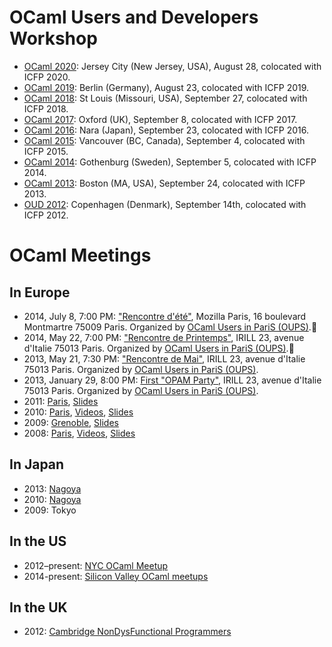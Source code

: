 <!-- ((! set title OCaml Meetings !)) -->

OCaml Users and Developers Workshop
===================================
* [OCaml 2020](ocaml/2020/):
  Jersey City (New Jersey, USA), August 28, colocated with ICFP 2020.
* [OCaml 2019](ocaml/2019/):
  Berlin (Germany), August 23, colocated with ICFP 2019.
* [OCaml 2018](ocaml/2018/):
  St Louis (Missouri, USA), September 27, colocated with ICFP 2018.
* [OCaml 2017](ocaml/2017/):
  Oxford (UK), September 8, colocated with ICFP 2017.
* [OCaml 2016](ocaml/2016/):
  Nara (Japan), September 23, colocated with ICFP 2016.
* [OCaml 2015](ocaml/2015/):
  Vancouver (BC, Canada), September 4, colocated with ICFP 2015.
* [OCaml 2014](ocaml/2014/):
  Gothenburg (Sweden), September 5, colocated with ICFP 2014.
* [OCaml 2013](ocaml/2013/):
  Boston (MA, USA), September 24, colocated with ICFP 2013.
* [OUD 2012](ocaml/2012/):
  Copenhagen (Denmark), September 14th, colocated with ICFP 2012.

OCaml Meetings
==============

## In Europe
* 2014, July 8, 7:00 PM: [&quot;Rencontre d'&eacute;t&eacute;&quot;](http://www.meetup.com/ocaml-paris/events/188634632/), Mozilla Paris, 16 boulevard Montmartre 75009 Paris. Organized by [OCaml Users in PariS
 (OUPS)](http://www.meetup.com/ocaml-paris/).
* 2014, May 22, 7:00 PM: [&quot;Rencontre de
 Printemps&quot;](http://www.meetup.com/ocaml-paris/events/181647232/), IRILL
 23, avenue d'Italie 75013 Paris. Organized by [OCaml Users in PariS
 (OUPS)](http://www.meetup.com/ocaml-paris/).
* 2013, May 21, 7:30 PM: [&quot;Rencontre de
 Mai&quot;](http://www.meetup.com/ocaml-paris/events/116100692/), IRILL
 23, avenue d'Italie 75013 Paris. Organized by [OCaml Users in PariS
 (OUPS)](http://www.meetup.com/ocaml-paris/).
* 2013, January 29, 8:00 PM: [First &quot;OPAM
 Party&quot;](http://www.meetup.com/ocaml-paris/events/99222322/), IRILL
 23, avenue d'Italie 75013 Paris. Organized by [OCaml Users in PariS
 (OUPS)](http://www.meetup.com/ocaml-paris/).
* 2011: [Paris](ocaml/2011/),
 [Slides](http://forge.ocamlcore.org/docman/?group_id=77&view=listfile&dirid=292)
* 2010: [Paris](http://lambda-the-ultimate.org/node/3826),
 [Videos](http://www.youtube.com/playlist?list=PLbU5HH3lhSGYrfbHSwC7X5ZzDHddXHMM7),
 [Slides](http://forge.ocamlcore.org/docman/?group_id=77&view=listfile&dirid=171)
* 2009: [Grenoble](ocaml/2009/),
 [Slides](http://forge.ocamlcore.org/docman/?group_id=77&view=listfile&dirid=84)
* 2008: [Paris](ocaml/2008/),
 [Videos](http://www.youtube.com/playlist?list=PLbU5HH3lhSGZ2WoueuOr8LuVZThBYvoHX),
 [Slides](http://forge.ocamlcore.org/docman/?group_id=77&view=listfile&dirid=170)

## In Japan

* 2013: [Nagoya](http://ocaml.jp/um2013)
* 2010: [Nagoya](http://ocaml.jp/um2010)
* 2009: Tokyo

## In the US
* 2012–present: [NYC OCaml Meetup](http://www.meetup.com/NYC-OCaml/)
* 2014-present: [Silicon Valley OCaml meetups](http://www.meetup.com/sv-ocaml/)

## In the UK
* 2012: [Cambridge NonDysFunctional
 Programmers](http://www.meetup.com/Cambridge-NonDysFunctional-Programmers/)
